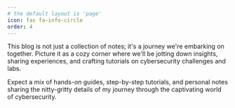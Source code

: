```yaml
---
# the default layout is 'page'
icon: fas fa-info-circle
order: 4
---
```


This blog is not just a collection of notes; it's a journey we're embarking on together. Picture it as a cozy corner where we'll be jotting down insights, sharing experiences, and crafting tutorials on cybersecurity challenges and labs.

Expect a mix of hands-on guides, step-by-step tutorials, and personal notes sharing the nitty-gritty details of my journey through the captivating world of cybersecurity.

